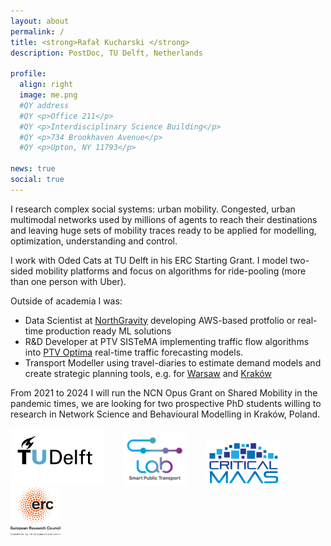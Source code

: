 ```yaml
---
layout: about
permalink: /
title: <strong>Rafał Kucharski </strong>
description: PostDoc, TU Delft, Netherlands

profile:
  align: right
  image: me.png
  #QY address
  #QY <p>Office 211</p>
  #QY <p>Interdisciplinary Science Building</p>
  #QY <p>734 Brookhaven Avenue</p>
  #QY <p>Upton, NY 11793</p>

news: true
social: true
---
```


I research complex social systems: urban mobility. Congested, urban multimodal networks used by millions of agents to reach their destinations and leaving huge sets of mobility traces ready to be applied for modelling, optimization, understanding and control.

I work with Oded Cats at TU Delft in his ERC Starting Grant. I model two-sided mobility platforms and focus on algorithms for ride-pooling (more than one person with Uber). 

Outside of academia I was: 
* Data Scientist at [NorthGravity](https://www.northgravity.com/about_us) developing AWS-based protfolio or real-time production ready ML solutions
* R&D Developer at PTV SISTeMA implementing traffic flow algorithms into [PTV Optima](https://www.ptvgroup.com/en/solutions/products/ptv-optima/) real-time  traffic forecasting models.
* Transport Modeller using travel-diaries to estimate demand models and create strategic planning tools, e.g. for [Warsaw](http://transport.um.warszawa.pl/warszawskie-badanie-ruchu-2015/model-ruchu) and [Kraków](http://knsk.org/2015/01/krakowski-model-ruchu-2014/)

From 2021 to 2024 I will run the NCN Opus Grant on Shared Mobility in the pandemic times, we are looking for two prospective PhD students willing to research in Network Science and Behavioural Modelling in Kraków, Poland.


<img src="/./assets/img/TU.jpg" alt="drawing" width="150"/>&nbsp;&nbsp;&nbsp;&nbsp;&nbsp;&nbsp;&nbsp;&nbsp;<img src="/./assets/img//SPTL.png" alt="drawing" width="100"/>&nbsp;&nbsp;&nbsp;&nbsp;&nbsp;&nbsp;&nbsp;&nbsp;<img src="/./assets/img/CM.png" alt="drawing" width="120"/>&nbsp;&nbsp;&nbsp;&nbsp;&nbsp;&nbsp;&nbsp;&nbsp;<img src="/assets/img/LOGO-ERC.jpg" alt="drawing" width="80"/>
